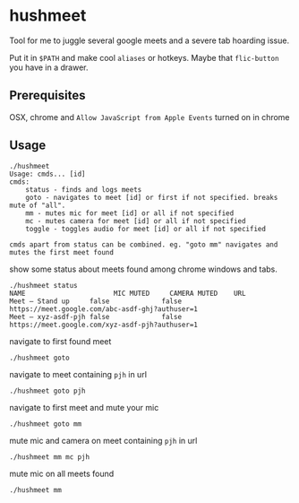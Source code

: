 # hushmeet

Tool for me to juggle several google meets and a severe tab hoarding issue.

Put it in `$PATH` and make cool `aliases` or hotkeys. Maybe that `flic-button` you have in a drawer.

## Prerequisites
OSX, chrome and `Allow JavaScript from Apple Events` turned on in chrome

## Usage

```
./hushmeet
Usage: cmds... [id]
cmds:
    status - finds and logs meets
    goto - navigates to meet [id] or first if not specified. breaks mute of "all".
    mm - mutes mic for meet [id] or all if not specified
    mc - mutes camera for meet [id] or all if not specified
    toggle - toggles audio for meet [id] or all if not specified

cmds apart from status can be combined. eg. "goto mm" navigates and mutes the first meet found
```

show some status about meets found among chrome windows and tabs.
```
./hushmeet status
NAME			          MIC MUTED		CAMERA MUTED	URL
Meet – Stand up	    false			  false		      https://meet.google.com/abc-asdf-ghj?authuser=1
Meet – xyz-asdf-pjh	false			  false		      https://meet.google.com/xyz-asdf-pjh?authuser=1
```

navigate to first found meet
```
./hushmeet goto
```

navigate to meet containing `pjh` in url
```
./hushmeet goto pjh
```

navigate to first meet and mute your mic
```
./hushmeet goto mm
```

mute mic and camera on meet containing `pjh` in url
```
./hushmeet mm mc pjh
```

mute mic on all meets found
```
./hushmeet mm
```
